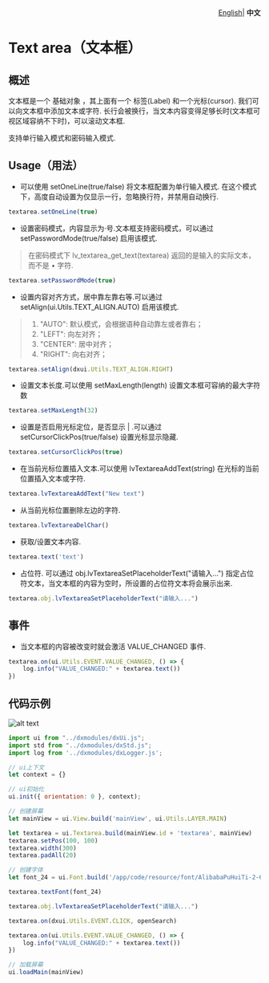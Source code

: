 <p align="right">
    <a href="./README.md">English</a>| <b>中文</b>
</p>


# Text area（文本框）

## 概述

文本框是一个 基础对象 ，其上面有一个 标签(Label) 和一个光标(cursor). 我们可以向文本框中添加文本或字符. 长行会被换行，当文本内容变得足够长时(文本框可视区域容纳不下时)，可以滚动文本框.

支持单行输入模式和密码输入模式.

## Usage（用法）

- 可以使用 setOneLine(true/false) 将文本框配置为单行输入模式. 在这个模式下，高度自动设置为仅显示一行，忽略换行符，并禁用自动换行.

```js
textarea.setOneLine(true)
```

- 设置密码模式，内容显示为·号.文本框支持密码模式，可以通过 setPasswordMode(true/false) 启用该模式.
> 在密码模式下 lv_textarea_get_text(textarea) 返回的是输入的实际文本，而不是 • 字符.

```js
textarea.setPasswordMode(true)
```

- 设置内容对齐方式，居中靠左靠右等.可以通过 setAlign(ui.Utils.TEXT_ALIGN.AUTO) 启用该模式.

>1. "AUTO": 默认模式，会根据语种自动靠左或者靠右；
>2. "LEFT": 向左对齐；
>3. "CENTER": 居中对齐；
>4. "RIGHT": 向右对齐；

```js
textarea.setAlign(dxui.Utils.TEXT_ALIGN.RIGHT)
```
- 设置文本长度.可以使用 setMaxLength(length) 设置文本框可容纳的最大字符数

```js
textarea.setMaxLength(32)
```

- 设置是否启用光标定位，是否显示 | .可以通过 setCursorClickPos(true/false) 设置光标显示隐藏.

```js
textarea.setCursorClickPos(true)
```

- 在当前光标位置插入文本.可以使用 lvTextareaAddText(string) 在光标的当前位置插入文本或字符.

```js
textarea.lvTextareaAddText("New text")
```

- 从当前光标位置删除左边的字符.

```js
textarea.lvTextareaDelChar()
```

- 获取/设置文本内容.

```js
textarea.text('text')
```

- 占位符. 可以通过 obj.lvTextareaSetPlaceholderText("请输入...") 指定占位符文本，当文本框的内容为空时，所设置的占位符文本将会展示出来.

```js
textarea.obj.lvTextareaSetPlaceholderText("请输入...")
```

## 事件

- 当文本框的内容被改变时就会激活 VALUE_CHANGED 事件.

```js
textarea.on(ui.Utils.EVENT.VALUE_CHANGED, () => {
    log.info("VALUE_CHANGED:" + textarea.text())
})
```

## 代码示例

![alt text](textarea.png)


```js
import ui from "../dxmodules/dxUi.js";
import std from "../dxmodules/dxStd.js";
import log from '../dxmodules/dxLogger.js';

// ui上下文
let context = {}

// ui初始化
ui.init({ orientation: 0 }, context);

// 创建屏幕
let mainView = ui.View.build('mainView', ui.Utils.LAYER.MAIN)

let textarea = ui.Textarea.build(mainView.id + 'textarea', mainView)
textarea.setPos(100, 100)
textarea.width(300)
textarea.padAll(20)

// 创建字体
let font_24 = ui.Font.build('/app/code/resource/font/AlibabaPuHuiTi-2-65-Medium.ttf', 24, ui.Utils.FONT_STYLE.ITALIC | ui.Utils.FONT_STYLE.BOLD)

textarea.textFont(font_24)

textarea.obj.lvTextareaSetPlaceholderText("请输入...")

textarea.on(dxui.Utils.EVENT.CLICK, openSearch)

textarea.on(ui.Utils.EVENT.VALUE_CHANGED, () => {
    log.info("VALUE_CHANGED:" + textarea.text())
})

// 加载屏幕
ui.loadMain(mainView)
```

